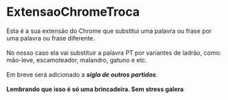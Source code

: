 # ExtensaoChromeTroca

Esta é a sua extensão do Chrome que substitui uma palavra ou frase por uma palavra ou frase diferente.
<br><br>
No nosso caso ela vai substituir a palavra PT por variantes de ladrão, como: mão-leve, escamoteador, malandro, gatuno e etc.
<br><br>
Em breve será adicionado a <b><i>sigla de outros partidos</b></i>. 
<br><br>
<b>Lembrando que isso é só uma brincadeira. Sem stress galera</b>
